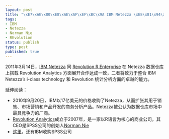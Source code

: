 ```yaml
--- 
layout: post
title: "\xE7\xAE\x80\xE8\xAE\xAF\xEF\xBC\x9A IBM Netezza \xE8\x81\x94\xE5\xA7\xBB R \xE8\xAF\xAD\xE8\xA8\x80\xE5\x95\x86\xE4\xB8\x9A\xE5\x85\xAC\xE5\x8F\xB8 Revolution"
tags: 
- IBM
- Netezza
- Norman Nie
- REvolution
status: publish
type: post
published: true
---
```

2011年3月14日，<a href="www.netezza.com">IBM Netezza</a> 同 <a href="http://www.revolutionanalytics.com">Revolution R Enterprise</a> 在 Netezza 数据仓库上搭载 Revolution Analytics 方面展开合作达成一致，二者将致力于整合 IBM Netezza’s i-class technology 和 Revolution 统计分析方面的卓越的能力。

延伸阅读：
<ul>
	<li>2010年9月20日，IBM以17亿美元的价格收购了Netezza，从而扩张其用于销售、市场营销和产品开发的商务分析产品。Netezza被公认为数据仓库市场中最具竞争力的厂商。</li>
	<li><a href="http://www.revolutionanalytics.com" target="_blank">Revolution Analytics</a>成立于2007年，是一家以R语言为核心的商业公司，其CEO是SPSS公司的创始人<a href="http://bjt.cos.name/2009/10/spss-norman-nie-r/" target="_blank">Norman Nie</a></li>
	<li><a href="http://bjt.cos.name/2009/07/ibm-spss-acquisition/" target="_blank">这里</a>，还有IBM收购SPSS公司</li>
</ul>
